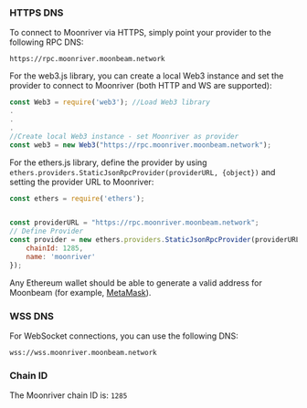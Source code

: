 ### HTTPS DNS

To connect to Moonriver via HTTPS, simply point your provider to the following RPC DNS:

```
https://rpc.moonriver.moonbeam.network
```

For the web3.js library, you can create a local Web3 instance and set the provider to connect to Moonriver (both HTTP and WS are supported):

```js
const Web3 = require('web3'); //Load Web3 library
.
.
.
//Create local Web3 instance - set Moonriver as provider
const web3 = new Web3("https://rpc.moonriver.moonbeam.network"); 
```
For the ethers.js library, define the provider by using `ethers.providers.StaticJsonRpcProvider(providerURL, {object})` and setting the provider URL to Moonriver:

```js
const ethers = require('ethers');


const providerURL = "https://rpc.moonriver.moonbeam.network";
// Define Provider
const provider = new ethers.providers.StaticJsonRpcProvider(providerURL, {
    chainId: 1285,
    name: 'moonriver'
});
```

Any Ethereum wallet should be able to generate a valid address for Moonbeam (for example, [MetaMask](https://metamask.io/)).

### WSS DNS

For WebSocket connections, you can use the following DNS:

```
wss://wss.moonriver.moonbeam.network
```

### Chain ID

The Moonriver chain ID is: `1285`
